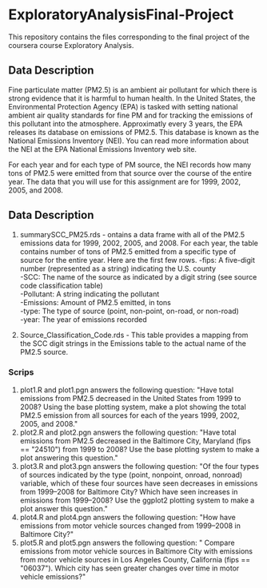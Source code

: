 # ExploratoryAnalysisFinal-Project
This repository contains the files corresponding to the final project of the coursera course Exploratory Analysis.  

## Data Description 
Fine particulate matter (PM2.5) is an ambient air pollutant for which there is strong evidence that it is harmful to human health. In the United States, the Environmental Protection Agency (EPA) is tasked with setting national ambient air quality standards for fine PM and for tracking the emissions of this pollutant into the atmosphere. Approximatly every 3 years, the EPA releases its database on emissions of PM2.5. This database is known as the National Emissions Inventory (NEI). You can read more information about the NEI at the EPA National Emissions Inventory web site.

For each year and for each type of PM source, the NEI records how many tons of PM2.5 were emitted from that source over the course of the entire year. The data that you will use for this assignment are for 1999, 2002, 2005, and 2008.  

## Data Description
1. summarySCC_PM25.rds - ontains a data frame with all of the PM2.5 emissions data for 1999, 2002, 2005, and 2008. For each year, the table contains number of tons of PM2.5 emitted from a specific type of source for the entire year. Here are the first few rows.
-fips: A five-digit number (represented as a string) indicating the U.S. county  
-SCC: The name of the source as indicated by a digit string (see source code classification table)  
-Pollutant: A string indicating the pollutant  
-Emissions: Amount of PM2.5 emitted, in tons  
-type: The type of source (point, non-point, on-road, or non-road)  
-year: The year of emissions recorded  

2. Source_Classification_Code.rds - This table provides a mapping from the SCC digit strings in the Emissions table to the actual name of the PM2.5 source.

### Scrips 
1. plot1.R and plot1.pgn answers the following question: "Have total emissions from PM2.5 decreased in the United States from 1999 to 2008? Using the base plotting system, make a plot showing the total PM2.5 emission from all sources for each of the years 1999, 2002, 2005, and 2008."
2. plot2.R and plot2.pgn answers the following question: "Have total emissions from PM2.5 decreased in the Baltimore City, Maryland (fips == "24510") from 1999 to 2008? Use the base plotting system to make a plot answering this question."
3. plot3.R and plot3.pgn answers the following question: "Of the four types of sources indicated by the type (point, nonpoint, onroad, nonroad) variable, which of these four sources have seen decreases in emissions from 1999–2008 for Baltimore City? Which have seen increases in emissions from 1999–2008? Use the ggplot2 plotting system to make a plot answer this question."
4. plot4.R and plot4.pgn answers the following question: "How have emissions from motor vehicle sources changed from 1999–2008 in Baltimore City?"
5. plot5.R and plot5.pgn answers the following question: " Compare emissions from motor vehicle sources in Baltimore City with emissions from motor vehicle sources in Los Angeles County, California (fips == "06037"). Which city has seen greater changes over time in motor vehicle emissions?"


